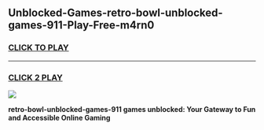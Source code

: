 
## Unblocked-Games-retro-bowl-unblocked-games-911-Play-Free-m4rn0
<h3>
<a href="https://premium76.site?title=retro-bowl-unblocked-games-911&ref=21A">CLICK TO PLAY</a></h3>
<hr>

<h3>
<a href="https://premium76.site?title=retro-bowl-unblocked-games-911&ref=21A">CLICK 2 PLAY</a>
  
</h3>

<a href="https://premium76.site?title=retro-bowl-unblocked-games-911&ref=21A"><img src="https://clearcache.store/games.png"></a>


**retro-bowl-unblocked-games-911 games unblocked: Your Gateway to Fun and Accessible Online Gaming**
